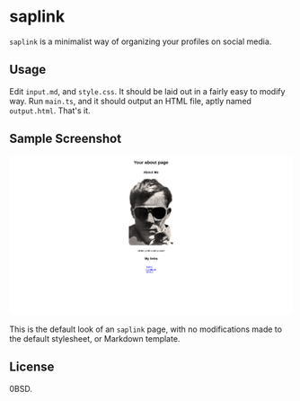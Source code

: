 # saplink
`saplink` is a minimalist way of organizing your profiles on social media.

## Usage
Edit `input.md`, and `style.css`. It should be laid out in a fairly easy to modify way.
Run `main.ts`, and it should output an HTML file, aptly named `output.html`. That's it.

## Sample Screenshot

![](screenshot.png)

This is the default look of an `saplink` page, with no modifications made to the 
default stylesheet, or Markdown template.

## License
0BSD.
